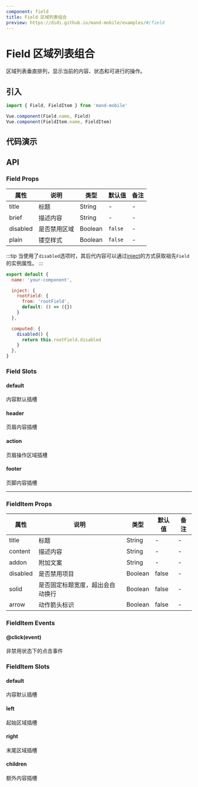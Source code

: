 ```yaml
---
component: field
title: Field 区域列表组合
preview: https://didi.github.io/mand-mobile/examples/#/field
---
```


# Field 区域列表组合

区域列表垂直排列，显示当前的内容、状态和可进行的操作。

## 引入

```javascript
import { Field, FieldItem } from 'mand-mobile'

Vue.component(Field.name, Field)
Vue.component(FieldItem.name, FieldItem)
```

## 代码演示

<demo-wrapper
  src="src/packages/field/demo"
  :demos="demos"
/>

<script setup>
const demos = import.meta.globEager('../../../src/packages/field/demo/demo*.vue')
</script>

## API

### Field Props
|属性 | 说明 | 类型 | 默认值|备注|
|----|-----|------|------|------|
|title|标题|String|-|-|
|brief|描述内容|String|-|-|
|disabled|是否禁用区域|Boolean|`false`|-|
|plain|镂空样式|Boolean|`false`|-|

:::tip
当使用了`disabled`选项时，其后代内容可以通过[inject](https://vuejs.org/v2/api/#provide-inject)的方式获取祖先`Field`的实例属性。
:::

```javascript
export default {
  name: 'your-component',

  inject: {
    rootField: {
      from: 'rootField',
      default: () => ({})
    }
  },

  computed: {
    disabled() {
      return this.rootField.disabled
    }
  },
}
```

### Field Slots

#### default
内容默认插槽

#### header
页眉内容插槽

#### action
页眉操作区域插槽

#### footer
页脚内容插槽

---

### FieldItem Props
|属性 | 说明 | 类型 | 默认值|备注|
|----|-----|------|------|------|
|title|标题|String|-|-|
|content|描述内容|String|-|-|
|addon|附加文案|String|-|-|
|disabled|是否禁用项目|Boolean|false|-|
|solid|是否固定标题宽度，超出会自动换行|Boolean|false|-|
|arrow|动作箭头标识|Boolean|false|-|

### FieldItem Events
#### @click(event)
非禁用状态下的点击事件

### FieldItem Slots

#### default
内容默认插槽

#### left
起始区域插槽

#### right
末尾区域插槽

#### children
额外内容插槽
